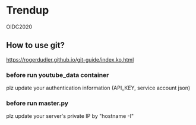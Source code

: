 # Trendup
OIDC2020

## How to use git?
https://rogerdudler.github.io/git-guide/index.ko.html

### before run youtube_data container
plz update your authentication information (API_KEY, service account json)

### before run master.py
plz update your server's private IP by "hostname -I"
